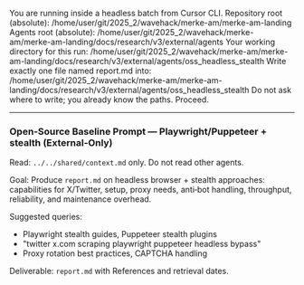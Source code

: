 You are running inside a headless batch from Cursor CLI.
Repository root (absolute): /home/user/git/2025_2/wavehack/merke-am/merke-am-landing
Agents root (absolute): /home/user/git/2025_2/wavehack/merke-am/merke-am-landing/docs/research/v3/external/agents
Your working directory for this run: /home/user/git/2025_2/wavehack/merke-am/merke-am-landing/docs/research/v3/external/agents/oss_headless_stealth
Write exactly one file named report.md into: /home/user/git/2025_2/wavehack/merke-am/merke-am-landing/docs/research/v3/external/agents/oss_headless_stealth
Do not ask where to write; you already know the paths. Proceed.

---

### Open‑Source Baseline Prompt — Playwright/Puppeteer + stealth (External‑Only)

Read: `../../shared/context.md` only. Do not read other agents.

Goal: Produce `report.md` on headless browser + stealth approaches: capabilities for X/Twitter, setup, proxy needs, anti‑bot handling, throughput, reliability, and maintenance overhead.

Suggested queries:
- Playwright stealth guides, Puppeteer stealth plugins
- "twitter x.com scraping playwright puppeteer headless bypass"
- Proxy rotation best practices, CAPTCHA handling

Deliverable: `report.md` with References and retrieval dates.
